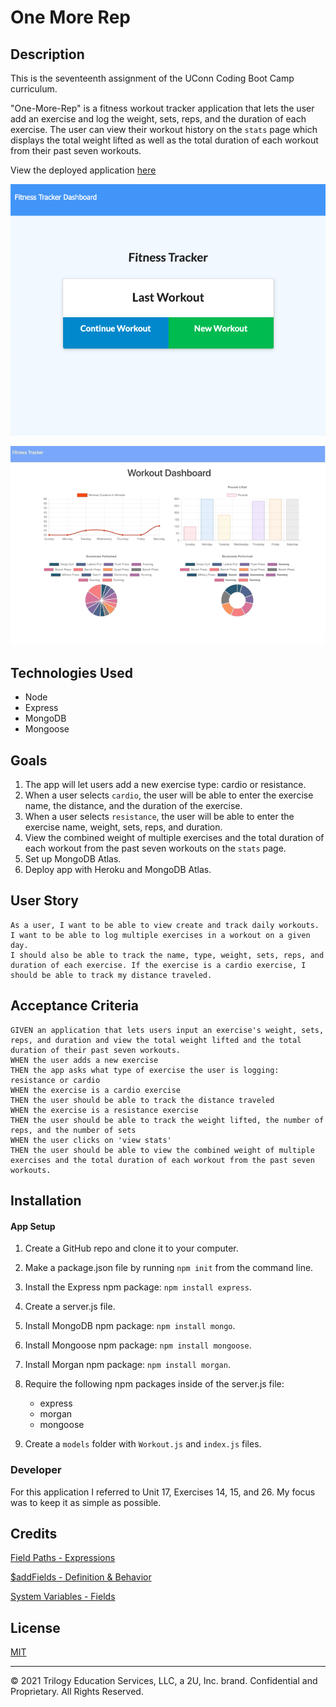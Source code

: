 # One More Rep

## Description

This is the seventeenth assignment of the UConn Coding Boot Camp curriculum.

"One-More-Rep" is a fitness workout tracker application that lets the user add an exercise and log the weight, sets, reps, and the duration of each exercise. The user can view their workout history on the `stats` page which displays the total weight lifted as well as the total duration of each workout from their past seven workouts.

View the deployed application [here](https://just-one-more-rep.herokuapp.com/)

![fitness-app-demo](/public/imgs/fitness-home-demo.png)

![fitness-dash-demo](/public/imgs/fitness-dash-demo.png)

## Technologies Used

- Node
- Express
- MongoDB
- Mongoose

## Goals

1. The app will let users add a new exercise type: cardio or resistance.
2. When a user selects `cardio`, the user will be able to enter the exercise name, the distance, and the duration of the exercise.
3. When a user selects `resistance`, the user will be able to enter the exercise name, weight, sets, reps, and duration.
4. View the combined weight of multiple exercises and the total duration of each workout from the past seven workouts on the `stats` page.
5. Set up MongoDB Atlas.
6. Deploy app with Heroku and MongoDB Atlas.

## User Story

```
As a user, I want to be able to view create and track daily workouts.
I want to be able to log multiple exercises in a workout on a given day.
I should also be able to track the name, type, weight, sets, reps, and duration of each exercise. If the exercise is a cardio exercise, I should be able to track my distance traveled.
```

## Acceptance Criteria

```
GIVEN an application that lets users input an exercise's weight, sets, reps, and duration and view the total weight lifted and the total duration of their past seven workouts.
WHEN the user adds a new exercise
THEN the app asks what type of exercise the user is logging: resistance or cardio
WHEN the exercise is a cardio exercise
THEN the user should be able to track the distance traveled
WHEN the exercise is a resistance exercise
THEN the user should be able to track the weight lifted, the number of reps, and the number of sets
WHEN the user clicks on 'view stats'
THEN the user should be able to view the combined weight of multiple exercises and the total duration of each workout from the past seven workouts.

```

## Installation

#### App Setup

1. Create a GitHub repo and clone it to your computer.

2. Make a package.json file by running `npm init` from the command line.

3. Install the Express npm package: `npm install express`.

4. Create a server.js file.

5. Install MongoDB npm package: `npm install mongo`.

6. Install Mongoose npm package: `npm install mongoose`.

7. Install Morgan npm package: `npm install morgan`.

8. Require the following npm packages inside of the server.js file:

   - express
   - morgan
   - mongoose

9. Create a `models` folder with `Workout.js` and `index.js` files.

### Developer

For this application I referred to Unit 17, Exercises 14, 15, and 26. My focus was to keep it as simple as possible.

## Credits

[Field Paths - Expressions](https://docs.mongodb.com/manual/meta/aggregation-quick-reference/#aggregation-expressions)

[$addFields - Definition & Behavior](https://docs.mongodb.com/manual/reference/operator/aggregation/addFields/)

[System Variables - Fields](https://docs.mongodb.com/manual/reference/aggregation-variables/#agg-system-variables)

## License

[MIT](MITLicense.txt)

---

© 2021 Trilogy Education Services, LLC, a 2U, Inc. brand. Confidential and Proprietary. All Rights Reserved.
